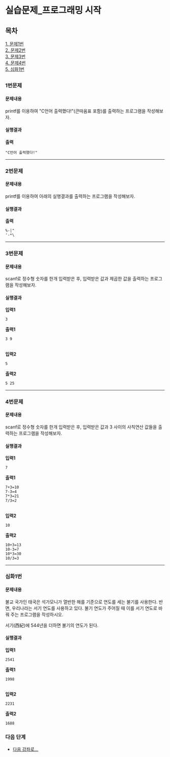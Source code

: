 ﻿# 실습문제_프로그래밍 시작
## 목차
[1. 문제1번](#1번문제)  
[2. 문제2번](#2번문제)  
[3. 문제3번](#3번문제)  
[4. 문제4번](#4번문제)  
[5. 심화1번](#심화1번)
##
### 1번문제
#### 문제내용
printf를 이용하여 "C언어 출력했다!"(큰따옴표 포함)를 출력하는 프로그램을 작성해보자.
#### 실행결과
**출력**
```
"C언어 출력했다!"
```
-----------
### 2번문제
#### 문제내용
printf를 이용하여 아래의 실행결과를 출력하는 프로그램을 작성해보자.
#### 실행결과
**출력**
```
%-|"
'-*\
```
-----------
### 3번문제
#### 문제내용
scanf로 정수형 숫자를 한개 입력받은 후, 입력받은 값과 제곱한 값을 출력하는 프로그램을 작성해보자.
#### 실행결과
**입력1**
```
3
```
**출력1**
```
3 9
```
##
**입력2**
```
5
```
**출력2**
```
5 25
```
-----------
### 4번문제
#### 문제내용
scanf로 정수형 숫자를 한개 입력받은 후, 입력받은 값과 3 사이의 사칙연산 값들을 출력하는 프로그램을 작성해보자.
#### 실행결과
**입력1**
```
7
```
**출력1**
```
7+3=10
7-3=4
7*3=21
7/3=2
```
##
**입력2**
```
10
```
**출력2**
```
10+3=13
10-3=7
10*3=30
10/3=3
```

-----------
### 심화1번
#### 문제내용
불교 국가인 태국은 석가모니가 열반한 해를 기준으로 연도를 세는 불기를 사용한다. 반면, 우리나라는 서기 연도를 사용하고 있다. 불기 연도가 주어질 때 이를 서기 연도로 바꿔 주는 프로그램을 작성하시오.

서기(西紀)에 544년을 더하면 불기의 연도가 된다.
#### 실행결과
**입력1**
```
2541
```
**출력1**
```
1998
```
##
**입력2**
```
2231
```
**출력2**
```
1688
```

### 다음 단계
- [다음 강좌로...](../2강%20-%20기본%20자료형/강의자료.md)
